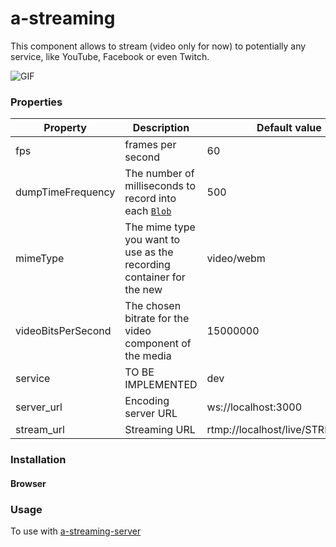 # a-streaming

This component allows to stream (video only for now) to potentially any service, like YouTube, Facebook or even Twitch.

![GIF](https://media.giphy.com/media/82YkcQuXHfAVkh6ZeA/giphy.gif)

### Properties
| Property | Description | Default value|
|--|--|--|
|fps| frames per second |60|
|dumpTimeFrequency|The number of milliseconds to record into each [`Blob`](https://developer.mozilla.org/en-US/docs/Web/API/Blob "A Blob object represents a file-like object of immutable, raw data. Blobs represent data that isn't necessarily in a JavaScript-native format. The File interface is based on Blob, inheriting blob functionality and expanding it to support files on the user's system.")|500|
|mimeType|The mime type you want to use as the recording container for the new|video/webm|
|videoBitsPerSecond|The chosen bitrate for the video component of the media|15000000|
|service|TO BE IMPLEMENTED|dev|
|server_url|Encoding server URL|ws://localhost:3000|
|stream_url|Streaming URL|rtmp://localhost/live/STREAM_DEV|

### Installation

#### Browser

### Usage

To use with [a-streaming-server](https://github.com/LewisFreitas/a-streaming-server)
